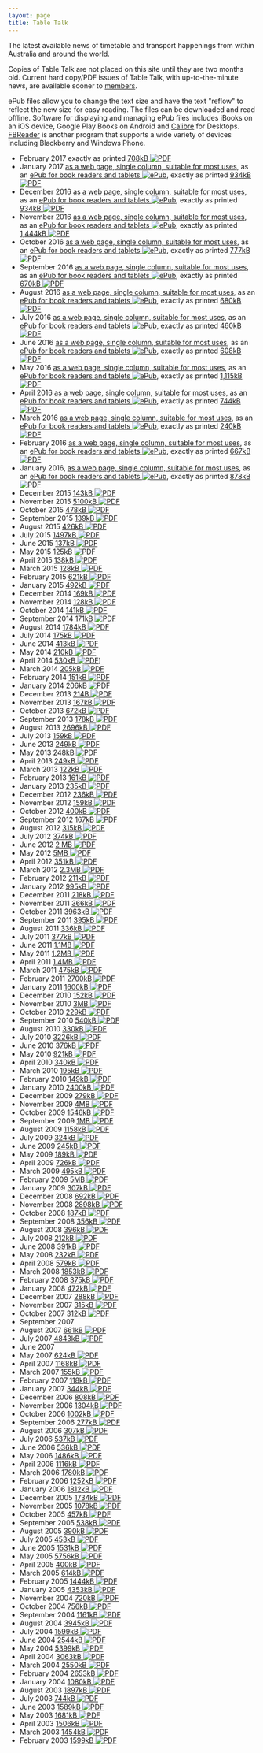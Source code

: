 ```yaml
---
layout: page
title: Table Talk
---
```

The latest available news of timetable and transport happenings from within Australia and around the world.

Copies of Table Talk are not placed on this site until they are two months old. Current hard copy/PDF issues of Table Talk, with up-to-the-minute news, are available sooner to [members](membship.html#membership).

ePub files allow you to change the text size and have the text "reflow" to reflect the new size for easy reading. The files can be downloaded and read offline. Software for displaying and managing ePub files includes iBooks on an iOS device, Google Play Books on Android and [Calibre](http://calibre-ebook.com) for Desktops. [FBReader](https://fbreader.org) is another program that supports a wide variety of devices including Blackberry and Windows Phone.

* February 2017 exactly as printed [708kB ![PDF](pdficon.svg)](http://cdnb.austta.org.au/tabletalk201702issue.pdf)
* January 2017 [as a web page, single column, suitable for most uses](ttalk201701.html),
as an [ePub for book readers and tablets ![ePub](epubicon.svg)](ttalk201701.epub), exactly as printed [934kB ![PDF](pdficon.svg)](http://cdnb.austta.org.au/tabletalk201701issue.pdf)
* December 2016 [as a web page, single column, suitable for most uses](ttalk201612.html),
as an [ePub for book readers and tablets ![ePub](epubicon.svg)](ttalk201612.epub), exactly as printed [934kB ![PDF](pdficon.svg)](http://cdnb.austta.org.au/tabletalk201612issue.pdf)
* November 2016 [as a web page, single column, suitable for most uses](ttalk201611.html),
as an [ePub for book readers and tablets ![ePub](epubicon.svg)](ttalk201611.epub), exactly as printed [1,444kB ![PDF](pdficon.svg)](http://cdnb.austta.org.au/tabletalk201611issue.pdf)
* October 2016 [as a web page, single column, suitable for most uses](ttalk201610.html),
as an [ePub for book readers and tablets ![ePub](epubicon.svg)](ttalk201610.epub), exactly as printed [777kB ![PDF](pdficon.svg)](http://cdnb.austta.org.au/tabletalk201610issue.pdf)
* September 2016 [as a web page, single column, suitable for most uses](ttalk201609.html),
as an [ePub for book readers and tablets ![ePub](epubicon.svg)](ttalk201609.epub), exactly as printed [670kB ![PDF](pdficon.svg)](http://cdnb.austta.org.au/tabletalk201609issue.pdf)
* August 2016 [as a web page, single column, suitable for most uses](ttalk201608.html),
as an [ePub for book readers and tablets ![ePub](epubicon.svg)](ttalk201608.epub), exactly as printed [680kB ![PDF](pdficon.svg)](http://cdnb.austta.org.au/tabletalk201608issue.pdf)
* July 2016 [as a web page, single column, suitable for most uses](ttalk201607.html),
as an [ePub for book readers and tablets ![ePub](epubicon.svg)](ttalk201607.epub), exactly as printed [460kB ![PDF](pdficon.svg)](http://cdnb.austta.org.au/tabletalk201607issue.pdf)
* June 2016 [as a web page, single column, suitable for most uses](ttalk201606.html),
as an [ePub for book readers and tablets ![ePub](epubicon.svg)](ttalk201606.epub), exactly as printed [608kB ![PDF](pdficon.svg)](http://cdnb.austta.org.au/tabletalk201606issue.pdf)
* May 2016 [as a web page, single column, suitable for most uses](ttalk201605.html),
as an [ePub for book readers and tablets ![ePub](epubicon.svg)](ttalk201605.epub), exactly as printed [1,115kB ![PDF](pdficon.svg)](http://cdnb.austta.org.au/tabletalk201605issue.pdf)
* April 2016 [as a web page, single column, suitable for most uses](ttalk201604.html),
as an [ePub for book readers and tablets ![ePub](epubicon.svg)](ttalk201604.epub), exactly as printed [744kB ![PDF](pdficon.svg)](http://cdnb.austta.org.au/tabletalk201604issue.pdf)
* March 2016 [as a web page, single column, suitable for most uses](ttalk201603.html),
as an [ePub for book readers and tablets ![ePub](epubicon.svg)](ttalk201603.epub), exactly as printed [240kB ![PDF](pdficon.svg)](http://cdnb.austta.org.au/tabletalk201603issue.pdf)
* February 2016 [as a web page, single column, suitable for most uses](ttalk201602.html),
as an [ePub for book readers and tablets ![ePub](epubicon.svg)](ttalk201602.epub), exactly as printed [667kB ![PDF](pdficon.svg)](http://cdnb.austta.org.au/tabletalk201602issue.pdf)
* January 2016, [as a web page, single column, suitable for most uses](ttalk201601.html),
as an [ePub for book readers and tablets ![ePub](epubicon.svg)](ttalk201601.epub), exactly as printed
[878kB ![PDF](pdficon.svg)](http://cdnb.austta.org.au/tabletalk201601issue.pdf)
* December 2015 [143kB ![PDF](pdficon.svg)](http://cdnb.austta.org.au/tabletalk201512issue.pdf)
* November 2015 [5100kB ![PDF](pdficon.svg)](http://cdnb.austta.org.au/tabletalk201511issue.pdf)
* October 2015 [478kB ![PDF](pdficon.svg)](http://cdnb.austta.org.au/tabletalk201510issue.pdf)
* September 2015 [139kB ![PDF](pdficon.svg)](http://cdnb.austta.org.au/tabletalk201509issue.pdf)
* August 2015 [426kB ![PDF](pdficon.svg)](http://cdnb.austta.org.au/tabletalk201508issue.pdf)
* July 2015 [1497kB ![PDF](pdficon.svg)](http://cdnb.austta.org.au/tabletalk201507issue.pdf)
* June 2015 [137kB ![PDF](pdficon.svg)](http://cdnb.austta.org.au/tabletalk201506issue.pdf)
* May 2015 [125kB ![PDF](pdficon.svg)](http://cdnb.austta.org.au/tabletalk20060issue.pdf)
* April 2015 [138kB ![PDF](pdficon.svg)](http://cdnb.austta.org.au/tabletalk201504issue.pdf)
* March 2015 [128kB ![PDF](pdficon.svg)](http://cdnb.austta.org.au/tabletalk201503issue.pdf)
* February 2015 [621kB ![PDF](pdficon.svg)](http://cdnb.austta.org.au/tabletalk201602issue.pdf)
* January 2015 [492kB ![PDF](pdficon.svg)](http://cdnb.austta.org.au/tabletalk201601issue.pdf)
* December 2014 [169kB ![PDF](pdficon.svg)](http://cdnb.austta.org.au/tabletalk201412issue.pdf)
* November 2014 [128kB ![PDF](pdficon.svg)](http://cdnb.austta.org.au/tabletalk201411issue.pdf)
* October 2014 [141kB ![PDF](pdficon.svg)](http://cdnb.austta.org.au/tabletalk201410issue.pdf)
* September 2014 [171kB ![PDF](pdficon.svg)](http://cdnb.austta.org.au/tabletalk201409issue.pdf)
* August 2014 [1784kB ![PDF](pdficon.svg)](http://cdnb.austta.org.au/tabletalk201408issue.pdf)
* July 2014 [175kB ![PDF](pdficon.svg)](http://cdnb.austta.org.au/tabletalk201407issue.pdf)
* June 2014 [413kB ![PDF](pdficon.svg)](http://cdnb.austta.org.au/tabletalk201406issue.pdf)
* May 2014 [210kB ![PDF](pdficon.svg)](http://cdnb.austta.org.au/tabletalk201405issue.pdf)
* April 2014 [530kB ![PDF](pdficon.svg)](http://cdnb.austta.org.au/tabletalk201404issue.pdf))
* March 2014 [205kB ![PDF](pdficon.svg)](http://cdnb.austta.org.au/tabletalk201403issue.pdf)
* February 2014 [151kB ![PDF](pdficon.svg)](http://cdnb.austta.org.au/tabletalk201402issue.pdf)
* January 2014 [206kB ![PDF](pdficon.svg)](http://cdnb.austta.org.au/tabletalk201401issue.pdf)
* December 2013 [214B ![PDF](pdficon.svg)](http://cdnb.austta.org.au/tabletalk201312issue.pdf)
* November 2013 [167kB ![PDF](pdficon.svg)](http://cdnb.austta.org.au/tabletalk201311issue.pdf)
* October 2013 [672kB ![PDF](pdficon.svg)](http://cdnb.austta.org.au/tabletalk201310issue.pdf)
* September 2013 [178kB ![PDF](pdficon.svg)](http://cdnb.austta.org.au/tabletalk201309issue.pdf)
* August 2013 [2696kB ![PDF](pdficon.svg)](http://cdnb.austta.org.au/tabletalk201308issue.pdf)
* July 2013 [159kB ![PDF](pdficon.svg)](http://cdnb.austta.org.au/tabletalk201307issue.pdf)
* June 2013 [249kB ![PDF](pdficon.svg)](http://cdnb.austta.org.au/tabletalk201306issue.pdf)
* May 2013 [248kB ![PDF](pdficon.svg)](http://cdnb.austta.org.au/tabletalk201305issue.pdf)
* April 2013 [249kB ![PDF](pdficon.svg)](http://cdnb.austta.org.au/tabletalk201304issue.pdf)
* March 2013 [122kB ![PDF](pdficon.svg)](http://cdnb.austta.org.au/tabletalk201303issue.pdf)
* February 2013 [161kB ![PDF](pdficon.svg)](http://cdnb.austta.org.au/tabletalk2016302issue.pdf)
* January 2013 [235kB ![PDF](pdficon.svg)](http://cdnb.austta.org.au/tabletalk201301issue.pdf)
* December 2012 [236kB ![PDF](pdficon.svg)](http://cdnb.austta.org.au/tabletalk201212issue.pdf)
*  November 2012 [159kB ![PDF](pdficon.svg)](http://cdnb.austta.org.au/tabletalk201211issue.pdf)
* October 2012 [400kB ![PDF](pdficon.svg)](http://cdnb.austta.org.au/tabletalk201210issue.pdf)
* September 2012 [167kB ![PDF](pdficon.svg)](http://cdnb.austta.org.au/tabletalk201209issue.pdf)
* August 2012 [315kB ![PDF](pdficon.svg)](http://cdnb.austta.org.au/tabletalk201208issue.pdf)
* July 2012 [374kB ![PDF](pdficon.svg)](http://cdnb.austta.org.au/tabletalk201207issue.pdf)
* June 2012 [2 MB ![PDF](pdficon.svg)](http://cdnb.austta.org.au/tabletalk201206issue.pdf)
* May 2012 [5MB ![PDF](pdficon.svg)](http://cdnb.austta.org.au/tabletalk201205issue.pdf)
* April 2012 [351kB ![PDF](pdficon.svg)](http://cdnb.austta.org.au/tabletalk201204issue.pdf)
* March 2012 [2.3MB ![PDF](pdficon.svg)](http://cdnb.austta.org.au/tabletalk201203issue.pdf)
* February 2012 [211kB ![PDF](pdficon.svg)](http://cdnb.austta.org.au/tabletalk201202issue.pdf)
* January 2012 [995kB ![PDF](pdficon.svg)](http://cdnb.austta.org.au/tabletalk201201issue.pdf)
* December 2011 [218kB ![PDF](pdficon.svg)](http://cdnb.austta.org.au/tabletalk201112issue.pdf)
* November 2011 [366kB ![PDF](pdficon.svg)](http://cdnb.austta.org.au/tabletalk201111issue.pdf)
* October 2011 [3963kB ![PDF](pdficon.svg)](http://cdnb.austta.org.au/tabletalk201110issue.pdf)
* September 2011 [395kB ![PDF](pdficon.svg)](http://cdnb.austta.org.au/tabletalk201109issue.pdf)
* August 2011 [336kB ![PDF](pdficon.svg)](http://cdnb.austta.org.au/tabletalk201108issue.pdf)
* July 2011 [377kB ![PDF](pdficon.svg)](http://cdnb.austta.org.au/tabletalk201107issue.pdf)
* June 2011 [1.1MB ![PDF](pdficon.svg)](http://cdnb.austta.org.au/tabletalk201106issue.pdf)
* May 2011 [1.2MB ![PDF](pdficon.svg)](http://cdnb.austta.org.au/tabletalk201105issue.pdf)
* April 2011 [1.4MB ![PDF](pdficon.svg)](http://cdnb.austta.org.au/tabletalk201104issue.pdf)
* March 2011 [475kB ![PDF](pdficon.svg)](http://cdnb.austta.org.au/tabletalk201103issue.pdf)
* February 2011 [2700kB ![PDF](pdficon.svg)](http://cdnb.austta.org.au/tabletalk201102issue.pdf)
* January 2011 [1600kB ![PDF](pdficon.svg)](http://cdnb.austta.org.au/tabletalk201101issue.pdf)
* December 2010 [152kB ![PDF](pdficon.svg)](http://cdnb.austta.org.au/tabletalk201012issue.pdf)
* November 2010 [3MB ![PDF](pdficon.svg)](http://cdnb.austta.org.au/tabletalk201011issue.pdf)
* October 2010 [229kB ![PDF](pdficon.svg)](http://cdnb.austta.org.au/tabletalk201010issue.pdf)
* September 2010 [540kB ![PDF](pdficon.svg)](http://cdnb.austta.org.au/tabletalk201009issue.pdf)
* August 2010 [330kB ![PDF](pdficon.svg)](http://cdnb.austta.org.au/tabletalk201008issue.pdf)
* July 2010 [3226kB ![PDF](pdficon.svg)](http://cdnb.austta.org.au/tabletalk2016007issue.pdf)
* June 2010 [376kB ![PDF](pdficon.svg)](http://cdnb.austta.org.au/tabletalk201006issue.pdf)
* May 2010 [921kB ![PDF](pdficon.svg)](http://cdnb.austta.org.au/tabletalk201005issue.pdf)
* April 2010 [340kB ![PDF](pdficon.svg)](http://cdnb.austta.org.au/tabletalk201004issue.pdf)
* March 2010 [195kB ![PDF](pdficon.svg)](http://cdnb.austta.org.au/tabletalk201003issue.pdf)
* February 2010 [149kB ![PDF](pdficon.svg)](http://cdnb.austta.org.au/tabletalk201002issue.pdf)
* January 2010 [2400kB ![PDF](pdficon.svg)](http://cdnb.austta.org.au/tabletalk201001issue.pdf)
* December 2009 [279kB ![PDF](pdficon.svg)](http://cdnb.austta.org.au/tabletalk200912issue.pdf)
* November 2009 [4MB ![PDF](pdficon.svg)](http://cdnb.austta.org.au/tabletalk200911issue.pdf)
* October 2009 [1546kB ![PDF](pdficon.svg)](http://cdnb.austta.org.au/tabletalk200910issue.pdf)
* September 2009 [1MB ![PDF](pdficon.svg)](http://cdnb.austta.org.au/tabletalk200909issue.pdf)
* August 2009 [1158kB ![PDF](pdficon.svg)](http://cdnb.austta.org.au/tabletalk200908issue.pdf)
* July 2009 [324kB ![PDF](pdficon.svg)](http://cdnb.austta.org.au/tabletalk200907issue.pdf)
* June 2009 [245kB ![PDF](pdficon.svg)](http://cdnb.austta.org.au/tabletalk200906issue.pdf)
* May 2009 [189kB ![PDF](pdficon.svg)](http://cdnb.austta.org.au/tabletalk200905issue.pdf)
* April 2009 [726kB ![PDF](pdficon.svg)](http://cdnb.austta.org.au/tabletalk200904issue.pdf)
* March 2009 [495kB ![PDF](pdficon.svg)](http://cdnb.austta.org.au/tabletalk200903issue.pdf)
* February 2009 [5MB ![PDF](pdficon.svg)](http://cdnb.austta.org.au/tabletalk200902issue.pdf)
* January 2009 [307kB ![PDF](pdficon.svg)](http://cdnb.austta.org.au/tabletalk200901issue.pdf)
* December 2008 [692kB ![PDF](pdficon.svg)](http://cdnb.austta.org.au/tabletalk200812issue.pdf)
* November 2008 [2898kB ![PDF](pdficon.svg)](http://cdnb.austta.org.au/tabletalk200811issue.pdf)
* October 2008 [187kB ![PDF](pdficon.svg)](http://cdnb.austta.org.au/tabletalk2008010issue.pdf)
* September 2008 [356kB ![PDF](pdficon.svg)](http://cdnb.austta.org.au/tabletalk200809issue.pdf)
* August 2008 [396kB ![PDF](pdficon.svg)](http://cdnb.austta.org.au/tabletalk200808issue.pdf)
* July 2008 [212kB ![PDF](pdficon.svg)](http://cdnb.austta.org.au/tabletalk200807issue.pdf)
* June 2008 [391kB ![PDF](pdficon.svg)](http://cdnb.austta.org.au/tabletalk200806issue.pdf)
* May 2008 [232kB ![PDF](pdficon.svg)](http://cdnb.austta.org.au/tabletalk200805issue.pdf)
* April 2008 [579kB ![PDF](pdficon.svg)](http://cdnb.austta.org.au/tabletalk200804issue.pdf)
* March 2008 [1853kB ![PDF](pdficon.svg)](http://cdnb.austta.org.au/tabletalk200803issue.pdf)
* February 2008 [375kB ![PDF](pdficon.svg)](http://cdnb.austta.org.au/tabletalk200802issue.pdf)
* January 2008 [472kB ![PDF](pdficon.svg)](http://cdnb.austta.org.au/tabletalk200801issue.pdf)
* December 2007 [288kB ![PDF](pdficon.svg)](http://cdnb.austta.org.au/tabletalk200712issue.pdf)
* November 2007 [315kB ![PDF](pdficon.svg)](http://cdnb.austta.org.au/tabletalk200711issue.pdf)
* October 2007 [312kB ![PDF](pdficon.svg)](http://cdnb.austta.org.au/tabletalk200710issue.pdf)
* September 2007
* August 2007 [661kB ![PDF](pdficon.svg)](http://cdnb.austta.org.au/tabletalk200708issue.pdf)
* July 2007 [4843kB ![PDF](pdficon.svg)](http://cdnb.austta.org.au/tabletalk200707issue.pdf)
* June 2007
* May 2007 [624kB ![PDF](pdficon.svg)](http://cdnb.austta.org.au/tabletalk200705issue.pdf)
* April 2007 [1168kB ![PDF](pdficon.svg)](http://cdnb.austta.org.au/tabletalk200704issue.pdf)
* March 2007 [155kB ![PDF](pdficon.svg)](http://cdnb.austta.org.au/tabletalk200703issue.pdf)
* February 2007 [118kB ![PDF](pdficon.svg)](http://cdnb.austta.org.au/tabletalk200702issue.pdf)
* January 2007 [344kB ![PDF](pdficon.svg)](http://cdnb.austta.org.au/tabletalk200701issue.pdf)
* December 2006 [808kB ![PDF](pdficon.svg)](http://cdnb.austta.org.au/tabletalk200612issue.pdf)
* November 2006 [1304kB ![PDF](pdficon.svg)](http://cdnb.austta.org.au/tabletalk200611issue.pdf)
* October 2006 [1002kB ![PDF](pdficon.svg)](http://cdnb.austta.org.au/tabletalk200610issue.pdf)
* September 2006 [277kB ![PDF](pdficon.svg)](http://cdnb.austta.org.au/tabletalk200609issue.pdf)
* August 2006 [307kB ![PDF](pdficon.svg)](http://cdnb.austta.org.au/tabletalk200608issue.pdf)
* July 2006 [537kB ![PDF](pdficon.svg)](http://cdnb.austta.org.au/tabletalk200607issue.pdf)
* June 2006 [536kB ![PDF](pdficon.svg)](http://cdnb.austta.org.au/tabletalk200606issue.pdf)
* May 2006 [1486kB ![PDF](pdficon.svg)](http://cdnb.austta.org.au/tabletalk200605issue.pdf)
* April 2006 [1116kB ![PDF](pdficon.svg)](http://cdnb.austta.org.au/tabletalk200604issue.pdf)
* March 2006 [1780kB ![PDF](pdficon.svg)](http://cdnb.austta.org.au/tabletalk200603issue.pdf)
* February 2006 [1252kB ![PDF](pdficon.svg)](http://cdnb.austta.org.au/tabletalk200602issue.pdf)
* January 2006 [1812kB ![PDF](pdficon.svg)](http://cdnb.austta.org.au/tabletalk200601issue.pdf)
* December 2005 [1734kB ![PDF](pdficon.svg)](http://cdnb.austta.org.au/tabletalk200512issue.pdf)
* November 2005 [1078kB ![PDF](pdficon.svg)](http://cdnb.austta.org.au/tabletalk200511issue.pdf)
* October 2005 [457kB ![PDF](pdficon.svg)](http://cdnb.austta.org.au/tabletalk200510issue.pdf)
* September 2005 [538kB ![PDF](pdficon.svg)](http://cdnb.austta.org.au/tabletalk200509issue.pdf)
* August 2005 [390kB ![PDF](pdficon.svg)](http://cdnb.austta.org.au/tabletalk200508issue.pdf)
* July 2005 [453kB ![PDF](pdficon.svg)](http://cdnb.austta.org.au/tabletalk200507issue.pdf)
* June 2005 [1531kB ![PDF](pdficon.svg)](http://cdnb.austta.org.au/tabletalk200506issue.pdf)
* May 2005 [5756kB ![PDF](pdficon.svg)](http://cdnb.austta.org.au/tabletalk200505issue.pdf)
* April 2005 [400kB ![PDF](pdficon.svg)](http://cdnb.austta.org.au/tabletalk200504issue.pdf)
* March 2005 [614kB ![PDF](pdficon.svg)](http://cdnb.austta.org.au/tabletalk200503issue.pdf)
* February 2005 [1444kB ![PDF](pdficon.svg)](http://cdnb.austta.org.au/tabletalk200502issue.pdf)
* January 2005 [4353kB ![PDF](pdficon.svg)](http://cdnb.austta.org.au/tabletalk200501issue.pdf)
* November 2004 [720kB ![PDF](pdficon.svg)](http://cdnb.austta.org.au/tabletalk200411issue.pdf)
* October 2004 [756kB ![PDF](pdficon.svg)](http://cdnb.austta.org.au/tabletalk200410issue.pdf)
* September 2004 [1161kB ![PDF](pdficon.svg)](http://cdnb.austta.org.au/tabletalk200409issue.pdf)
* August 2004 [3945kB ![PDF](pdficon.svg)](http://cdnb.austta.org.au/tabletalk200408issue.pdf)
* July 2004 [1599kB ![PDF](pdficon.svg)](http://cdnb.austta.org.au/tabletalk200407issue.pdf)
* June 2004 [2544kB ![PDF](pdficon.svg)](http://cdnb.austta.org.au/tabletalk200406issue.pdf)
* May 2004 [5399kB ![PDF](pdficon.svg)](http://cdnb.austta.org.au/tabletalk200405issue.pdf)
* April 2004 [3063kB ![PDF](pdficon.svg)](http://cdnb.austta.org.au/tabletalk200404issue.pdf)
* March 2004 [2550kB ![PDF](pdficon.svg)](http://cdnb.austta.org.au/tabletalk200403issue.pdf)
* February 2004 [2653kB ![PDF](pdficon.svg)](http://cdnb.austta.org.au/tabletalk200402issue.pdf)
* January 2004 [1080kB ![PDF](pdficon.svg)](http://cdnb.austta.org.au/tabletalk200401issue.pdf)
* August 2003 [1897kB ![PDF](pdficon.svg)](http://cdnb.austta.org.au/tabletalk200308issue.pdf)
* July 2003 [744kB ![PDF](pdficon.svg)](http://cdnb.austta.org.au/tabletalk200307issue.pdf)
* June 2003 [1589kB ![PDF](pdficon.svg)](http://cdnb.austta.org.au/tabletalk200306issue.pdf)
* May 2003 [1681kB ![PDF](pdficon.svg)](http://cdnb.austta.org.au/tabletalk200305issue.pdf)
* April 2003 [1506kB ![PDF](pdficon.svg)](http://cdnb.austta.org.au/tabletalk200304issue.pdf)
* March 2003 [1454kB ![PDF](pdficon.svg)](http://cdnb.austta.org.au/tabletalk200303issue.pdf)
* February 2003 [1599kB ![PDF](pdficon.svg)](http://cdnb.austta.org.au/tabletalk200302issue.pdf)
